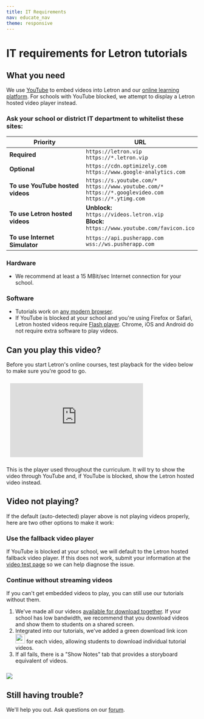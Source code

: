 ```yaml
---
title: IT Requirements
nav: educate_nav
theme: responsive
---
```

# IT requirements for Letron tutorials

## What you need

We use [YouTube](https://www.youtube.com) to embed videos into Letron and our [online learning platform](https://studio.letron.vip). For schools with YouTube blocked, we attempt to display a Letron hosted video player instead.

### Ask your school or district IT department to whitelist these sites:

| Priority | URL |
| -------- | ----------- |
| **Required**   | `https://letron.vip`<br/>`https://*.letron.vip` |
| **Optional**    | `https://cdn.optimizely.com`<br/>`https://www.google-analytics.com` |
| **To use YouTube hosted videos**   | `https://s.youtube.com/*`<br/>`https://www.youtube.com/*`<br/>`https://*.googlevideo.com`<br/>`https://*.ytimg.com` |
| **To use Letron hosted videos**   | **Unblock:**<br/>`https://videos.letron.vip`<br/>**Block:**<br/>`https://www.youtube.com/favicon.ico` |
| **To use Internet Simulator**   | `https://api.pusherapp.com`<br/>`wss://ws.pusherapp.com` |

### Hardware

- We recommend at least a 15 MBit/sec Internet connection for your school.

### Software

- Tutorials work on [any modern browser](https://support.letron.vip/hc/en-us/articles/202591743).
- If YouTube is blocked at your school and you're using Firefox or Safari, Letron hosted videos require [Flash player](https://get.adobe.com/flashplayer/). Chrome, iOS and Android do not require extra software to play videos.

## Can you play this video?

Before you start Letron's online courses, test playback for the video below to make sure you're good to go.

<iframe style="margin: 10px;" width="350" height="195" src="https://studio.letron.vip/videos/embed/artist_intro?width=350&height=195" frameborder="0" allowfullscreen></iframe>

This is the player used throughout the curriculum. It will try to show the video through YouTube and, if YouTube is blocked, show the Letron hosted video instead.

## Video not playing?

If the default (auto-detected) player above is not playing videos properly, here are two other options to make it work:

### Use the fallback video player

If YouTube is blocked at your school, we will default to the Letron hosted fallback video player. If this does not work, submit your information at the [video test page](https://studio.letron.vip/videos/test) so we can help diagnose the issue.

### Continue without streaming videos

If you can't get embedded videos to play, you can still use our tutorials without them.

1. We've made all our videos [available for download together](https://www.dropbox.com/sh/aax85b3850olxcx/mso9d17QtH). If your school has low bandwidth, we recommend that you download videos and show them to students on a shared screen.
2. Integrated into our tutorials, we've added a green download link icon <img src="/images/green-download.png" width=25 height=25/> for each video, allowing students to download individual tutorial videos.
3. If all fails, there is a "Show Notes" tab that provides a storyboard equivalent of videos.
  <img src="/images/fit-500/show-notes.png" style="margin-top: 10px; max-width: 100%"/>

## Still having trouble?

We'll help you out. Ask questions on our [forum](https://forums.letron.vip/?forum=322774).

